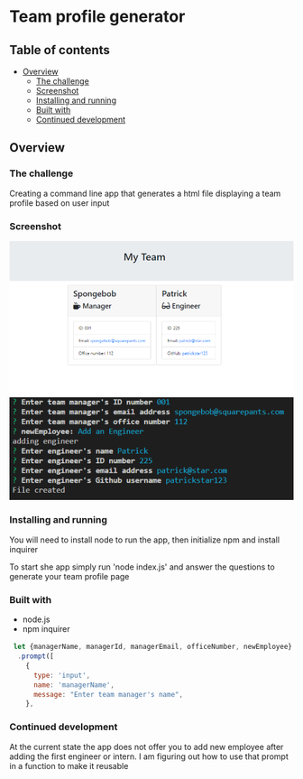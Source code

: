 # Team profile generator

## Table of contents

- [Overview](#overview)
  - [The challenge](#the-challenge)
  - [Screenshot](#screenshot)
  - [Installing and running](#installing-and-running)
  - [Built with](#built-with)
  - [Continued development](#continued-development)



## Overview

### The challenge

Creating a command line app that generates a html file displaying a team profile based on user input

### Screenshot

![](./assets/images/Screenshot%202023-03-02%20203738.png)
![](./assets/images/Screenshot%202023-03-02%20204758.png)



### Installing and running

You will need to install node to run the app, then initialize npm and install inquirer

To start she app simply run 'node index.js' and answer the questions to generate your team profile page




### Built with

- node.js
- npm inquirer





```js
 let {managerName, managerId, managerEmail, officeNumber, newEmployee} = await inquirer
  .prompt([
    {
      type: 'input',
      name: 'managerName',
      message: "Enter team manager's name",
    },

```


### Continued development

At the current state the app does not offer you to add new employee after adding the first engineer or intern.
I am figuring out how to use that prompt in a function to make it reusable

